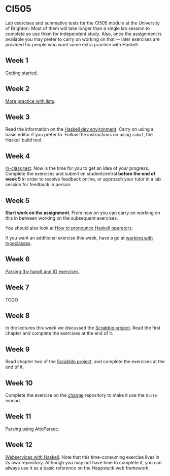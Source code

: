 # CI505

Lab exercises and summative tests for the CI505 module at the
University of Brighton. Most of them will take longer than a single
lab session to complete so use them for independent study. Also, once
the assignment is available you may prefer to carry on working on that
-- later exercises are provided for people who want some extra
practice with Haskell. 

## Week 1

[Getting started](labs/week1/Week1.md).

## Week 2

[More practice with lists](labs/week2/Week2.md).

## Week 3

Read the information on the [Haskell dev
environment](labs/DEV.md). Carry on using a basic editor if you prefer to. Follow the instructions
on using `cabal`, the Haskell build tool.

## Week 4

[In-class test](in-class-tests/test1/README.md). Now is the
time for you to get an idea of your progress. Complete the exercises
and submit on studentcentral **before the end of week 5** in order to
receive feedback onilne, or approach your tutor in a lab session for
feedback in person.

## Week 5

**Start work on the assignment**. From now on you can carry on working
on this in between working on the subsequent exercises.

You should also look at [How to pronounce Haskell operators](etc/OP-NAMES.md).

If you want an additional exercise this week, have a go at 
[working with typeclasses](labs/Typeclasses.md). 

## Week 6

[Parsing (by hand) and IO exercises](labs/parsing/README.md).

## Week 7

TODO

## Week 8

In the lectures this week we discussed the [Scrabble project](https://github.com/jimburton/scrabble).
Read the first chapter and complete the exercises at the end of it.

## Week 9

Read chapter two of the [Scrabble project](https://github.com/jimburton/scrabble).
and complete the exercises at the end of it.

## Week 10

Complete the exercise on the
[change](https://github.com/jimburton/change) repository to make it
use the `State` monad.

## Week 11

[Parsing using AttoParsec](https://github.com/jimburton/simple-log-parser).

## Week 12 

[Webservices with Haskell](https://github.com/jimburton/haskell-webservice/blob/master/README.md). 
Note that this time-consuming exercise lives in its own repository. Although you may not have
time to complete it, you can always use it as a basic reference on the Happstack web framework.

<!---

## Week 8

Complete the exercise on the
[change](https://github.com/jimburton/change) repository to make it
use the `State` monad.

## Week 9

[Parsing using AttoParsec](https://github.com/jimburton/simple-log-parser).

## Week 10 

[Webservices with Haskell](https://github.com/jimburton/haskell-webservice/blob/master/README.md). 
Note that this time-consuming exercise lives in its own repository. Although you may not have
time to complete it, you can always use it as a basic reference on the Happstack web framework.
-->
